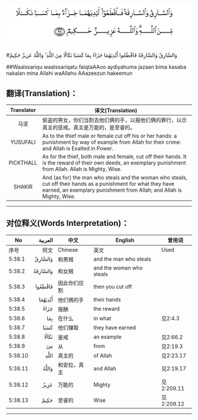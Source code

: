 ![005:038](images/005_038.gif)

#وَالسَّارِقُ وَالسَّارِقَةُ فَاقْطَعُوا أَيْدِيَهُمَا جَزَاءً بِمَا كَسَبَا نَكَالًا مِنَ اللَّهِ ۗ وَاللَّهُ عَزِيزٌ حَكِيمٌ 

##Waalssariqu waalssariqatu faiqtaAAoo aydiyahuma jazaan bima kasaba nakalan mina Allahi waAllahu AAazeezun hakeemun 

## 翻译(Translation)：

| Translator | 译文(Translation)                                            |
| :--------: | ------------------------------------------------------------ |
|    马坚    | 偷盗的男女，你们当割去他们俩的手，以报他们俩的罪行，以示真主的惩戒。真主是万能的，是至睿的。 |
|  YUSUFALI  | As to the thief male or female cut off his or her hands: a punishment by way of example from Allah for their crime: and Allah is Exalted in Power. |
| PICKTHALL  | As for the thief, both male and female, cut off their hands. It is the reward of their own deeds, an exemplary punishment from Allah. Allah is Mighty, Wise. |
|   SHAKIR   | And (as for) the man who steals and the woman who steals, cut off their hands as a punishment for what they have earned, an exemplary punishment from Allah; and Allah is Mighty, Wise. |

---

## 对位释义(Words Interpretation)：

| No   | العربية | 中文    | English | 曾用词 |
| ---- | ------: | ------- | ------- | ------ |
| 序号 |    阿文 | Chinese | 英文    | Used   |
| 5:38.1  | وَالسَّارِقُ  | 和男贼       | and the man who steals   |            |
| 5:38.2  | وَالسَّارِقَةُ | 和女贼       | and the woman who steals |            |
| 5:38.3  | فَاقْطَعُوا  | 因此你们应割 | then you cut off         |            |
| 5:38.4  | أَيْدِيَهُمَا  | 他们俩的手   | their hands              |            |
| 5:38.5  | جَزَاءً     | 报酬         | the reward               |            |
| 5:38.6  | بِمَا      | 在什么       | in what                  | 见2:4.3    |
| 5:38.7  | كَسَبَا     | 他们赚取     | they have earned         |            |
| 5:38.8  | نَكَالًا    | 鉴戒         | an example               | 见2:66.2   |
| 5:38.9  | مِنَ       | 从           | from                     | 见2:19.3 |
| 5:38.10 | اللَّهِ     | 真主的       | of Allah                 | 见2:23.17  |
| 5:38.11 | وَاللَّهُ    | 和安拉，真主 | and Allah                | 见2:19.17  |
| 5:38.12 | عَزِيزٌ     | 万能的       | Mighty                   | 见2:209.11 |
| 5:38.13 | حَكِيمٌ     | 至睿的       | Wise                     | 见2:209.12 |

---
